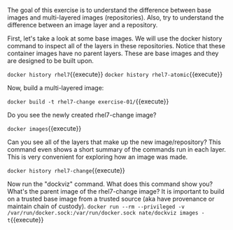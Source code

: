 The goal of this exercise is to understand the difference between base images and multi-layered images (repositories). Also, try to understand the difference between an image layer and a repository.

First, let's take a look at some base images. We will use the docker history command to inspect all of the layers in these repositories. Notice that these container images have no parent layers. These are base images and they are designed to be built upon.

``docker history rhel7``{{execute}}
``docker history rhel7-atomic``{{execute}}

Now, build a multi-layered image:

``docker build -t rhel7-change exercise-01/``{{execute}}

Do you see the newly created rhel7-change image?

``docker images``{{execute}}

Can you see all of the layers that make up the new image/repository? This command even shows a short summary of the commands run in each layer. This is very convenient for exploring how an image was made.

``docker history rhel7-change``{{execute}}

Now run the "dockviz" command. What does this command show you? What's the parent image of the rhel7-change image? It is important to build on a trusted base image from a trusted source (aka have provenance or maintain chain of custody).
``docker run --rm --privileged -v /var/run/docker.sock:/var/run/docker.sock nate/dockviz images -t``{{execute}}
